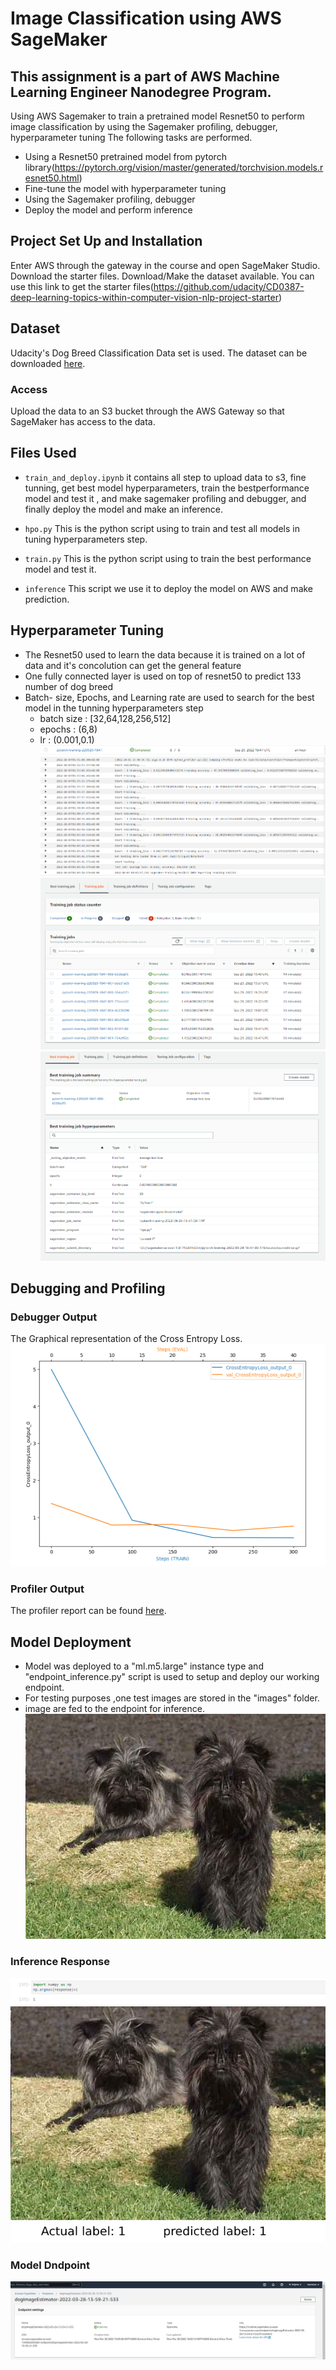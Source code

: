 # Image Classification using AWS SageMaker
## This assignment is a part of AWS Machine Learning Engineer Nanodegree Program.

Using AWS Sagemaker to train a pretrained model Resnet50 to perform image classification by using the Sagemaker profiling, debugger, hyperparameter tuning
The following tasks are performed.
- Using a Resnet50 pretrained model from pytorch library(https://pytorch.org/vision/master/generated/torchvision.models.resnet50.html)
- Fine-tune the model with hyperparameter tuning
- Using the Sagemaker profiling, debugger
- Deploy the model and perform inference

## Project Set Up and Installation
Enter AWS through the gateway in the course and open SageMaker Studio. 
Download the starter files.
Download/Make the dataset available. 
You can use this link to get the starter files(https://github.com/udacity/CD0387-deep-learning-topics-within-computer-vision-nlp-project-starter)
## Dataset
Udacity's Dog Breed Classification Data set is used.
The dataset can be downloaded [here](https://s3-us-west-1.amazonaws.com/udacity-aind/dog-project/dogImages.zip).


### Access
Upload the data to an S3 bucket through the AWS Gateway so that SageMaker has access to the data. 

## Files Used

- `train_and_deploy.ipynb` it contains all step to upload data to s3, fine tunning, get best model hyperparameters, train the bestperformance model and test it , and make sagemaker profiling and debugger, and finally deploy the model and make an inference.

- `hpo.py` This is the python script using to train and test all models in tuning hyperparameters step.

- `train.py` This is the python script using to train the best performance model and test it.

- `inference` This script we use it to deploy the model on AWS and make prediction.


## Hyperparameter Tuning
- The Resnet50 used to learn the data because it is trained on a lot of data and it's concolution can get the general feature 
- One fully connected layer is used on top of resnet50 to predict 133 number of dog breed
- Batch- size, Epochs, and Learning rate are used to search for the best model in  the tunning hyperparameters step
     - batch size : [32,64,128,256,512]
     - epochs : (6,8)
     - lr : (0.001,0.1)
 ![Completed Training Jobs](images/hyperparametesjobs.png "completed training jobs")
 ![Logs metrics during the training process](images/training-job-log.png "Logs metrics during the training process")
 ![All Jobs](images/hyperparametes.png "All hyperparameters jobs")
 ![Best Training Job Hyperparameters](images/Bestjob.png)
 

## Debugging and Profiling
### Debugger Output
The Graphical representation of the Cross Entropy Loss.
![Cross Entropy Loss](images/tensor_plot.png "Cross Entropy Loss")
### Profiler Output
The profiler report can be found [here](profile-output/profiler-report.html).

## Model Deployment
- Model was deployed to a "ml.m5.large" instance type and "endpoint_inference.py" script is used to setup and deploy our working endpoint.
- For testing purposes ,one test images are stored in the "images" folder.
- image are fed to the endpoint for inference.
![image](images/Affenpinscher_00078.jpg "image")
### Inference Response
![Inference Response](images/response.png "Inference Response")
![prediction](images/Affenpinscher_00078.png "prediction")

### Model Dndpoint
![End Point Deployment](images/endpoint.jpg "End Point")